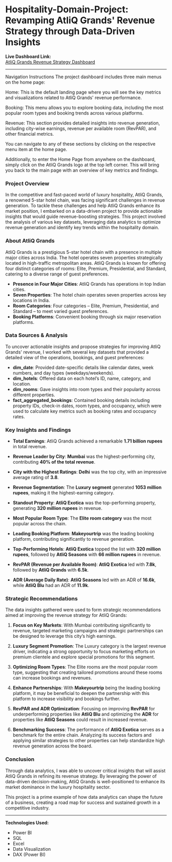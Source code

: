 # Hospitality-Domain-Project: Revamping AtliQ Grands' Revenue Strategy through Data-Driven Insights

**Live Dashboard Link:**  
[AtliQ Grands Revenue Strategy Dashboard](https://app.powerbi.com/view?r=eyJrIjoiZDg4MGEzNmQtYzVkMi00MzU4LTkxZTctYjM1NTg5ZWRhNmVmIiwidCI6ImM2ZTU0OWIzLTVmNDUtNDAzMi1hYWU5LWQ0MjQ0ZGM1YjJjNCJ9)

---

Navigation Instructions
The project dashboard includes three main menus on the home page:

Home: This is the default landing page where you will see the key metrics and visualizations related to AtliQ Grands' revenue performance.

Booking: This menu allows you to explore booking data, including the most popular room types and booking trends across various platforms.

Revenue: This section provides detailed insights into revenue generation, including city-wise earnings, revenue per available room (RevPAR), and other financial metrics.

You can navigate to any of these sections by clicking on the respective menu item at the home page.

Additionally, to enter the Home Page from anywhere on the dashboard, simply click on the AtliQ Grands logo at the top left corner. This will bring you back to the main page with an overview of key metrics and findings.





### Project Overview

In the competitive and fast-paced world of luxury hospitality, AtliQ Grands, a renowned 5-star hotel chain, was facing significant challenges in revenue generation. To tackle these challenges and help AtliQ Grands enhance its market position, I embarked on a data-driven project to provide actionable insights that would guide revenue-boosting strategies. This project involved the analysis of various key datasets, leveraging data analytics to optimize revenue generation and identify key trends within the hospitality domain.

### About AtliQ Grands

AtliQ Grands is a prestigious 5-star hotel chain with a presence in multiple major cities across India. The hotel operates seven properties strategically located in high-traffic metropolitan areas. AtliQ Grands is known for offering four distinct categories of rooms: Elite, Premium, Presidential, and Standard, catering to a diverse range of guest preferences.

- **Presence in Four Major Cities**: AtliQ Grands has operations in top Indian cities.
- **Seven Properties**: The hotel chain operates seven properties across key locations in India.
- **Room Categories**: Four categories – Elite, Premium, Presidential, and Standard – to meet varied guest preferences.
- **Booking Platforms**: Convenient booking through six major reservation platforms.

### Data Sources & Analysis

To uncover actionable insights and propose strategies for improving AtliQ Grands' revenue, I worked with several key datasets that provided a detailed view of the operations, bookings, and guest preferences:

- **dim_date**: Provided date-specific details like calendar dates, week numbers, and day types (weekdays/weekends).
- **dim_hotels**: Offered data on each hotel’s ID, name, category, and location.
- **dim_rooms**: Gave insights into room types and their popularity across different properties.
- **fact_aggregated_bookings**: Contained booking details including property IDs, check-in dates, room types, and occupancy, which were used to calculate key metrics such as booking rates and occupancy rates.

### Key Insights and Findings

- **Total Earnings**: AtliQ Grands achieved a remarkable **1.71 billion rupees** in total revenue.
  
- **Revenue Leader by City**: **Mumbai** was the highest-performing city, contributing **40% of the total revenue**.

- **City with the Highest Ratings**: **Delhi** was the top city, with an impressive average rating of **3.8**.

- **Revenue Segmentation**: The **Luxury segment** generated **1053 million rupees**, making it the highest-earning category.

- **Standout Property**: **AtliQ Exotica** was the top-performing property, generating **320 million rupees** in revenue.

- **Most Popular Room Type**: The **Elite room category** was the most popular across the chain.

- **Leading Booking Platform**: **Makeyourtrip** was the leading booking platform, contributing significantly to revenue generation.

- **Top-Performing Hotels**: **AtliQ Exotica** topped the list with **320 million rupees**, followed by **AtliQ Seasons** with **66 million rupees** in revenue.

- **RevPAR (Revenue per Available Room)**: **AtliQ Exotica** led with **7.8k**, followed by **AtliQ Grands** with **6.5k**.

- **ADR (Average Daily Rate)**: **AtliQ Seasons** led with an ADR of **16.6k**, while **AtliQ Blu** had an ADR of **11.9k**.

### Strategic Recommendations

The data insights gathered were used to form strategic recommendations aimed at improving the revenue strategy for AtliQ Grands:

1. **Focus on Key Markets**: With Mumbai contributing significantly to revenue, targeted marketing campaigns and strategic partnerships can be designed to leverage this city’s high earnings.
  
2. **Luxury Segment Promotion**: The Luxury category is the largest revenue driver, indicating a strong opportunity to focus marketing efforts on premium clientele and explore special promotions for this segment.

3. **Optimizing Room Types**: The Elite rooms are the most popular room type, suggesting that creating tailored promotions around these rooms can increase bookings and revenues.

4. **Enhance Partnerships**: With **Makeyourtrip** being the leading booking platform, it may be beneficial to deepen the partnership with this platform to increase visibility and bookings further.

5. **RevPAR and ADR Optimization**: Focusing on improving **RevPAR** for underperforming properties like **AtliQ Blu** and optimizing the **ADR** for properties like **AtliQ Seasons** could result in increased revenue.

6. **Benchmarking Success**: The performance of **AtliQ Exotica** serves as a benchmark for the entire chain. Analyzing its success factors and applying similar strategies to other properties can help standardize high revenue generation across the board.

### Conclusion

Through data analytics, I was able to uncover critical insights that will assist AtliQ Grands in refining its revenue strategy. By leveraging the power of data-driven decision-making, AtliQ Grands is well-positioned to enhance its market dominance in the luxury hospitality sector.

This project is a prime example of how data analytics can shape the future of a business, creating a road map for success and sustained growth in a competitive industry.

---

**Technologies Used:**

- Power BI
- SQL
- Excel
- Data Visualization
- DAX (Power BI) 

